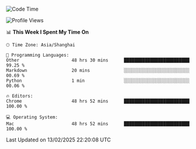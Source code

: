<!--START_SECTION:waka-->
![Code Time](http://img.shields.io/badge/Code%20Time-3%2C496%20hrs%202%20mins-blue)

![Profile Views](http://img.shields.io/badge/Profile%20Views-0-blue)

📊 **This Week I Spent My Time On** 

```text
🕑︎ Time Zone: Asia/Shanghai

💬 Programming Languages: 
Other                    48 hrs 30 mins      █████████████████████████   99.25 % 
Markdown                 20 mins             ░░░░░░░░░░░░░░░░░░░░░░░░░   00.69 % 
Python                   1 min               ░░░░░░░░░░░░░░░░░░░░░░░░░   00.06 % 

🔥 Editors: 
Chrome                   48 hrs 52 mins      █████████████████████████   100.00 % 

💻 Operating System: 
Mac                      48 hrs 52 mins      █████████████████████████   100.00 % 
```


 Last Updated on 13/02/2025 22:20:08 UTC
<!--END_SECTION:waka-->